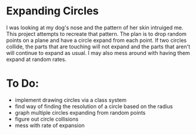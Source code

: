 # Expanding Circles

I was looking at my dog's nose and the pattern of her skin intruiged me. This project attempts to recreate that pattern. 
The plan is to drop random points on a plane and have a circle expand from each point.
If two circles collide, the parts that are touching will not expand and the parts that aren't will continue to expand as usual.
I may also mess around with having them expand at random rates. 

# To Do:
- implement drawing circles via a class system
- find way of finding the resolution of a circle based on the radius
- graph multiple circles expanding from random points
- figure out circle collisions
- mess with rate of expansion